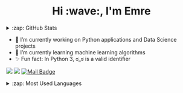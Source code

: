 <h1 align="center">Hi :wave:, I'm Emre</h1>

<details>
  <summary>:zap: GitHub Stats</summary>
  
<img align="center" alt="Emre's GitHub Stats" src="https://github-readme-stats.vercel.app/api?username=emresolaaksu&theme=vue-dark&show_icons=true" />
</details>


- :telescope: I’m currently working on Python applications and Data Science projects
- :seedling: I’m currently learning machine learning algorithms
- :sparkles: Fun fact: In Python 3, ಠ_ಠ is a valid identifier


[![](https://img.shields.io/badge/twitter-%231DA1F2.svg?&style=for-the-badge&logo=twitter&logoColor=white)](https://twitter.com/emresolaaksu)
[![](https://img.shields.io/badge/linkedin-%230077B5.svg?&style=for-the-badge&logo=linkedin&logoColor=white)](https://www.linkedin.com/in/emre-sola-aksu-033504181/)
[![Mail Badge](https://img.shields.io/badge/emresolaaksu07@gmail.com-c14438?style=for-the-badge&logo=Gmail&logoColor=white&link=mailto:emresolaaksu07@gmail.com)](mailto:emresolaaksu07@gmail.com)

<details>
  <summary>:zap: Most Used Languages</summary>

<img align="left" alt="Emre's GitHub Top Languages" src="https://github-readme-stats.vercel.app/api/top-langs/?username=emresolaaksu&theme=vue-dark" />

</details>

<!--
**emresolaaksu/emresolaaksu** is a ✨ _special_ ✨ repository because its `README.md` (this file) appears on your GitHub profile.

Here are some ideas to get you started:

- 🔭 I’m currently working on ...
- 🌱 I’m currently learning ...
- 👯 I’m looking to collaborate on ...
- 🤔 I’m looking for help with ...
- 💬 Ask me about ...
- 📫 How to reach me: ...
- 😄 Pronouns: ...
- ⚡ Fun fact: ...
-->
